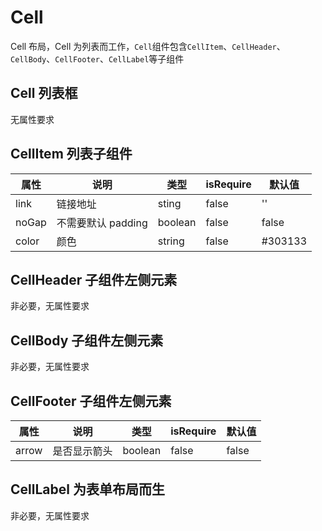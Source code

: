 # Cell

Cell 布局，Cell 为列表而工作，`Cell`组件包含`CellItem`、`CellHeader`、`CellBody`、`CellFooter`、`CellLabel`等子组件

## Cell 列表框

无属性要求

## CellItem 列表子组件

| 属性  | 说明               | 类型    | isRequire | 默认值  |
| ----- | ------------------ | ------- | --------- | ------- |
| link  | 链接地址           | sting   | false     | ''      |
| noGap | 不需要默认 padding | boolean | false     | false   |
| color | 颜色               | string  | false     | #303133 |

## CellHeader 子组件左侧元素

非必要，无属性要求

## CellBody 子组件左侧元素

非必要，无属性要求

## CellFooter 子组件左侧元素

| 属性  | 说明         | 类型    | isRequire | 默认值 |
| ----- | ------------ | ------- | --------- | ------ |
| arrow | 是否显示箭头 | boolean | false     | false  |

## CellLabel 为表单布局而生

非必要，无属性要求
